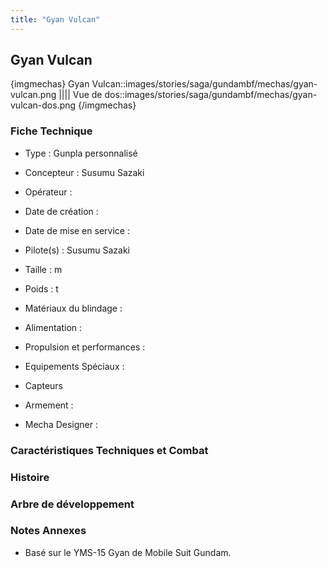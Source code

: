 ```yaml
---
title: "Gyan Vulcan"
---
```


Gyan Vulcan
-----------


{imgmechas}
Gyan Vulcan::images/stories/saga/gundambf/mechas/gyan-vulcan.png
||||
Vue de dos::images/stories/saga/gundambf/mechas/gyan-vulcan-dos.png
{/imgmechas}
### Fiche Technique



- Type : Gunpla personnalisé
  
- Concepteur : Susumu Sazaki
  
- Opérateur : 
  
- Date de création : 
  
- Date de mise en service : 
  
- Pilote(s) : Susumu Sazaki
  
- Taille : m
  
- Poids : t
  
- Matériaux du blindage : 
  
- Alimentation : 
  
- Propulsion et performances : 
  
- Equipements Spéciaux :


* Capteurs


- Armement :




- Mecha Designer : 


### Caractéristiques Techniques et Combat


### Histoire


### Arbre de développement


### Notes Annexes


- Basé sur le YMS-15 Gyan de Mobile Suit Gundam.


